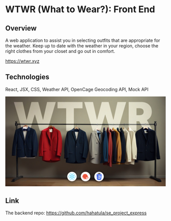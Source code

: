# WTWR (What to Wear?): Front End

## Overview
A web application to assist you in selecting outfits that are appropriate for the weather.
Keep up to date with the weather in your region, choose the right clothes from your closet and go out in comfort.

https://wtwr.xyz

## Technologies
React,
JSX,
CSS,
Weather API,
OpenCage Geocoding API,
Mock API

![Cover image](src/assets/wtwr.jpg)

## Link
The backend repo: https://github.com/hahatula/se_project_express
